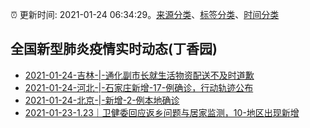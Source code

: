 :alarm_clock: 更新时间: 2021-01-24 06:34:29。[来源分类](../README.md)、[标签分类](../TAGS.md)、[时间分类](../TIMELINE.md)

## 全国新型肺炎疫情实时动态(丁香园)




- [2021-01-24-吉林-|-通化副市长就生活物资配送不及时道歉](http://app.cctv.com/special/cportal/detail/arti/index.html?id=ArtigPs9idQQ8a0MgUUKeKxu210124&isfromapp=1) 
- [2021-01-24-河北-|-石家庄新增-17-例确诊，行动轨迹公布](http://app.cctv.com/special/cportal/detail/arti/index.html?id=ArtizVPVTiplDRGBt4P51FLN210124&isfromapp=1) 
- [2021-01-24-北京-|-新增-2-例本地确诊](http://wjw.beijing.gov.cn/xwzx_20031/xwfb/202101/t20210124_2230724.html) 
- [2021-01-23-1.23｜卫健委回应返乡问题与居家监测，10-地区出现新增](http://app.cctv.com/special/cportal/detail/arti/index.html?id=Arti1KXAhC4ROA1JmTgrehC3210123&isfromapp=1) 